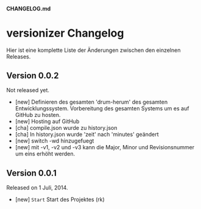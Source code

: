 #### CHANGELOG.md# versionizer ChangelogHier ist eine komplette Liste der Änderungen zwischen den einzelnen Releases.Version 0.0.2-------------Not released yet.- [new] Definieren des gesamten 'drum-herum' des gesamten Entwicklungssystem. Vorbereitung         des gesamten Systems um es auf GitHub zu hosten. - [new] Hosting auf GitHub- [cha] compile.json wurde zu history.json- [cha] In history.json wurde 'zeit' nach 'minutes' geändert- [new] switch -wd hinzugefuegt- [new] mit -v1, -v2 und -v3 kann die Major, Minor und Revisionsnummer um eins erhöht werden.Version 0.0.1-------------Released on 1 Juli, 2014.- [new] ``Start`` Start des Projektes (rk)